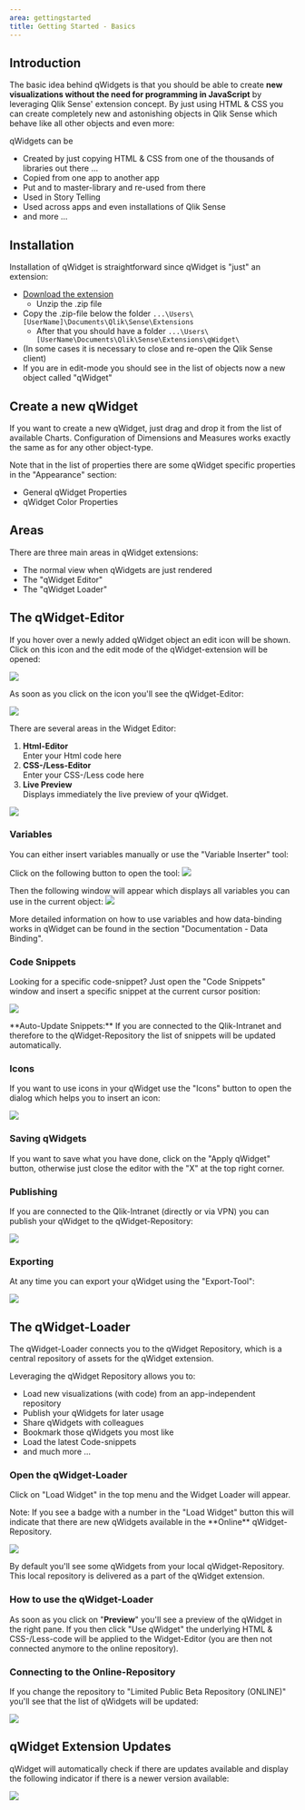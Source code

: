 ```yaml
---
area: gettingstarted
title: Getting Started - Basics
---
```


## Introduction

The basic idea behind qWidgets is that you should be able to create **new visualizations without the need for programming in JavaScript** by leveraging Qlik Sense' extension concept. By just using HTML & CSS you can create completely new and astonishing objects in Qlik Sense which behave like all other objects and even more:

qWidgets can be

* Created by just copying HTML & CSS from one of the thousands of libraries out there ...
* Copied from one app to another app
* Put and to master-library and re-used from there
* Used in Story Telling
* Used across apps and even installations of Qlik Sense
* and more ...

## Installation
Installation of qWidget is straightforward since qWidget is "just" an extension:

* [Download the extension](http://bit.ly/qWidget-Download)
	* Unzip the .zip file
* Copy the .zip-file below the folder `...\Users\[UserName]\Documents\Qlik\Sense\Extensions`
    * After that you should have a folder `...\Users\[UserName\Documents\Qlik\Sense\Extensions\qWidget\`
* (In some cases it is necessary to close and re-open the Qlik Sense client)
* If you are in edit-mode you should see in the list of objects now a new object called "qWidget"
  

## Create a new qWidget
If you want to create a new qWidget, just drag and drop it from the list of available Charts.
Configuration of Dimensions and Measures works exactly the same as for any other object-type.

Note that in the list of properties there are some qWidget specific properties in the "Appearance" section:
- General qWidget Properties
- qWidget Color Properties

## Areas
There are three main areas in qWidget extensions:
- The normal view when qWidgets are just rendered
- The "qWidget Editor"
- The "qWidget Loader"

## The qWidget-Editor
If you hover over a newly added qWidget object an edit icon will be shown. Click on this icon and the edit mode of the qWidget-extension will be opened:

![](img/EditIcon.png)

As soon as you click on the icon you'll see the qWidget-Editor:

![](img/WidgetEditor.png)

There are several areas in the Widget Editor:

1. **Html-Editor**  
Enter your Html code here
2. **CSS-/Less-Editor**  
Enter your CSS-/Less code here
3. **Live Preview**  
Displays immediately the live preview of your qWidget.

![](img/WidgetEditor_Areas.png)

### Variables

You can either insert variables manually or use the "Variable Inserter" tool:

Click on the following button to open the tool:
![](img/Button_VariableInserter.png)

Then the following window will appear which displays all variables you can use in the current object:
![](img/Popup_VariableInserter.png)

More detailed information on how to use variables and how data-binding works in qWidget can be found in the section "Documentation - Data Binding".

### Code Snippets

Looking for a specific code-snippet?
Just open the "Code Snippets" window and insert a specific snippet at the current cursor position:

![](img/Popup_Snippets.png)

<div class="alert alert-success">**Auto-Update Snippets:**  
If you are connected to the Qlik-Intranet and therefore to the qWidget-Repository the list of snippets will be updated automatically.</div>

### Icons
If you want to use icons in your qWidget use the "Icons" button to open the dialog which helps you to insert an icon:

![](img/Popup_Icons.png)



### Saving qWidgets
If you want to save what you have done, click on the "Apply qWidget" button, otherwise just close the editor with the "X" at the top right corner.

### Publishing
If you are connected to the Qlik-Intranet (directly or via VPN) you can publish your qWidget to the qWidget-Repository:

![](img/Popup_Publish.png)

### Exporting
At any time you can export your qWidget using the "Export-Tool":

![](img/Popup_Export.png)

## The qWidget-Loader

The qWidget-Loader connects you to the qWidget Repository, which is a central repository of assets for the qWidget extension.

Leveraging the qWidget Repository allows you to:
* Load new visualizations (with code) from an app-independent repository
* Publish your qWidgets for later usage
* Share qWidgets with colleagues
* Bookmark those qWidgets you most like
* Load the latest Code-snippets 
* and much more ...

### Open the qWidget-Loader

Click on "Load Widget" in the top menu and the Widget Loader will appear.

<div class="alert alert-info">Note: If you see a badge with a number in the "Load Widget" button this will indicate that there are new qWidgets available in the **Online** qWidget-Repository.</div>


![](img/WidgetLoader_LocalRepository.png)

By default you'll see some qWidgets from your local qWidget-Repository. This local repository is delivered as a part of the qWidget extension.

### How to use the qWidget-Loader
As soon as you click on "**Preview**" you'll see a preview of the qWidget in the right pane. If you then click "Use qWidget" the underlying HTML & CSS-/Less-code will be applied to the Widget-Editor (you are then not connected anymore to the online repository).

### Connecting to the Online-Repository
If you change the repository to "Limited Public Beta Repository (ONLINE)" you'll see that the list of qWidgets will be updated:

![](img/WidgetLoader_OnlineRepository.png)


## qWidget Extension Updates
qWidget will automatically check if there are updates available and display the following indicator if there is a newer version available:

![](img/VersionChecker.png)
























